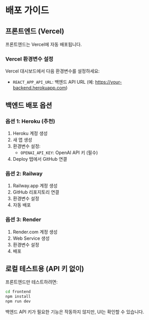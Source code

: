 # 배포 가이드

## 프론트엔드 (Vercel)

프론트엔드는 Vercel에 자동 배포됩니다.

### Vercel 환경변수 설정
Vercel 대시보드에서 다음 환경변수를 설정하세요:
- `REACT_APP_API_URL`: 백엔드 API URL (예: https://your-backend.herokuapp.com)

## 백엔드 배포 옵션

### 옵션 1: Heroku (추천)
1. Heroku 계정 생성
2. 새 앱 생성
3. 환경변수 설정:
   - `OPENAI_API_KEY`: OpenAI API 키 (필수)
4. Deploy 탭에서 GitHub 연결

### 옵션 2: Railway
1. Railway.app 계정 생성
2. GitHub 리포지토리 연결
3. 환경변수 설정
4. 자동 배포

### 옵션 3: Render
1. Render.com 계정 생성
2. Web Service 생성
3. 환경변수 설정
4. 배포

## 로컬 테스트용 (API 키 없이)

프론트엔드만 테스트하려면:
```bash
cd frontend
npm install
npm run dev
```

백엔드 API 키가 필요한 기능은 작동하지 않지만, UI는 확인할 수 있습니다.
